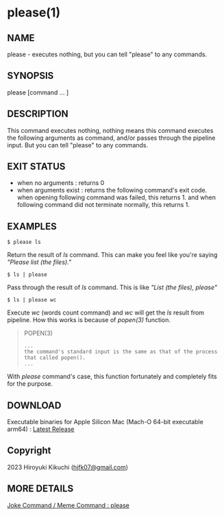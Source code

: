 # please(1)

## NAME
  please - executes nothing, but you can tell "please" to any commands.

## SYNOPSIS
  please [command ... ]
  
## DESCRIPTION
  This command executes nothing, nothing means this command executes the following arguments as command, and/or passes through the pipeline input.
  But you can tell "please" to any commands.

## EXIT STATUS
  - when no arguments : returns 0
  - when arguments exist : returns the following command's exit code. when opening following command was failed, this returns 1. and when following command did not terminate normally, this returns 1.

## EXAMPLES
    $ please ls
  
  Return the result of *ls* command. This can make you feel like you're saying *"Please list (the files)."*

    $ ls | please
  
  Pass through the result of *ls* command. This is like *"List (the files), please"*
  

    $ ls | please wc
  
  Execute *wc* (words count command) and *wc* will get the *ls* result from pipeline.
  How this works is because of *popen(3)* function.

  >   POPEN(3)
  >
  >     ...
  >     the command's standard input is the same as that of the process that called popen().
  >     ...


  With *please* command's case, this function fortunately and completely fits for the purpose.
  
## DOWNLOAD
  Executable binaries
    for Apple Silicon Mac (Mach-O 64-bit executable arm64) : <a id="raw-url" href="https://github.com/Hiro07/please/releases/latest">Latest Release</a>

## Copyright
  2023 Hiroyuki Kikuchi (hjfk07@gmail.com)

## MORE DETAILS
  <a href="https://hilog07.blogspot.com/2022/02/blog-post.html">Joke Command / Meme Command : please
</a>
